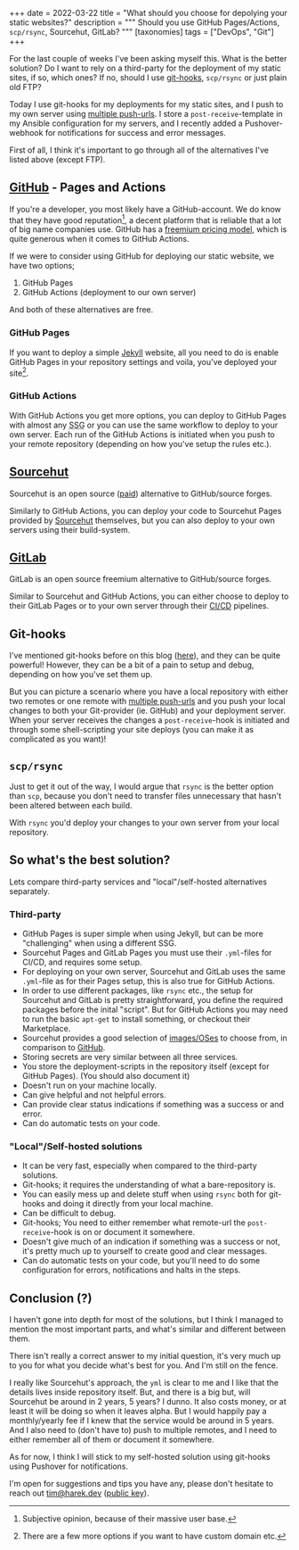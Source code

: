 +++
date = 2022-03-22
title = "What should you choose for depolying your static websites?"
description = """
Should you use GitHub Pages/Actions, `scp/rsync`, Sourcehut, GitLab?
"""
[taxonomies]
tags = ["DevOps", "Git"]
+++

For the last couple of weeks I've been asking myself this. What is the better
solution? Do I want to rely on a third-party for the deployment of my static
sites, if so, which ones? If no, should I use [git-hooks][git_hooks],
`scp/rsync` or just plain old FTP?

Today I use git-hooks for my deployments for my static sites, and I push to my
own server using [multiple push-urls][git_pushurls]. I store a
`post-receive`-template in my Ansible configuration for my servers, and I
recently added a Pushover-webhook for notifications for success and error
messages.

First of all, I think it's important to go through all of the alternatives I've
listed above (except FTP).

## [GitHub][github] - Pages and Actions

If you're a developer, you most likely have a GitHub-account. We do know that
they have good reputation[^1], a decent platform that is reliable that a lot of
big name companies use. GitHub has a
[freemium pricing model](https://github.com/pricing), which is quite generous
when it comes to GitHub Actions.

If we were to consider using GitHub for deploying our static website, we have
two options;

1. GitHub Pages
2. GitHub Actions (deployment to our own server)

And both of these alternatives are free.

### GitHub Pages

If you want to deploy a simple [Jekyll][jekyll] website, all you need to do is
enable GitHub Pages in your repository settings and voila, you've deployed your
site[^2].

### GitHub Actions

With GitHub Actions you get more options, you can deploy to GitHub Pages with
almost any <abbr title="Static-Site Generator">SSG</abbr> or you can use the
same workflow to deploy to your own server. Each run of the GitHub Actions is
initiated when you push to your remote repository (depending on how you've setup
the rules etc.).

## [Sourcehut][sourcehut]

Sourcehut is an open source ([paid][srht_pricing]) alternative to GitHub/source
forges.

Similarly to GitHub Actions, you can deploy your code to Sourcehut Pages
provided by [Sourcehut][sourcehut_ci] themselves, but you can also deploy to
your own servers using their build-system.

## [GitLab][gitlab]

GitLab is an open source freemium alternative to GitHub/source forges.

Similar to Sourcehut and GitHub Actions, you can either choose to deploy to
their GitLab Pages or to your own server through their [CI/CD][gitlab_ci]
pipelines.

## Git-hooks

I've mentioned git-hooks before on this blog ([here][git_hooks_post1]), and they
can be quite powerful! However, they can be a bit of a pain to setup and debug,
depending on how you've set them up.

But you can picture a scenario where you have a local repository with either two
remotes or one remote with [multiple push-urls][git_pushurls] and you push your
local changes to both your Git-provider (ie. GitHub) and your deployment server.
When your server receives the changes a `post-receive`-hook is initiated and
through some shell-scripting your site deploys (you can make it as complicated
as you want)!

## `scp/rsync`

Just to get it out of the way, I would argue that `rsync` is the better option
than `scp`, because you don't need to transfer files unnecessary that hasn't
been altered between each build.

With `rsync` you'd deploy your changes to your own server from your local
repository.

## So what's the best solution?

Lets compare third-party services and "local"/self-hosted alternatives
separately.

### Third-party

- GitHub Pages is super simple when using Jekyll, but can be more "challenging"
  when using a different SSG.
- Sourcehut Pages and GitLab Pages you must use their `.yml`-files for CI/CD,
  and requires some setup.
- For deploying on your own server, Sourcehut and GitLab uses the same
  `.yml`-file as for their Pages setup, this is also true for GitHub Actions.
- In order to use different packages, like `rsync` etc., the setup for Sourcehut
  and GitLab is pretty straightforward, you define the required packages before
  the inital "script". But for GitHub Actions you may need to run the basic
  `apt-get` to install something, or checkout their Marketplace.
- Sourcehut provides a good selection of [images/OSes][srht_os] to choose from,
  in comparison to [GitHub][github_os].
- Storing secrets are very similar between all three services.
- You store the deployment-scripts in the repository itself (except for GitHub
  Pages). (You should also document it)
- Doesn't run on your machine locally.
- Can give helpful and not helpful errors.
- Can provide clear status indications if something was a success or and error.
- Can do automatic tests on your code.

### "Local"/Self-hosted solutions

- It can be very fast, especially when compared to the third-party solutions.
- Git-hooks; it requires the understanding of what a bare-repository is.
- You can easily mess up and delete stuff when using `rsync` both for git-hooks
  and doing it directly from your local machine.
- Can be difficult to debug.
- Git-hooks; You need to either remember what remote-url the `post-receive`-hook
  is on or document it somewhere.
- Doesn't give much of an indication if something was a success or not, it's
  pretty much up to yourself to create good and clear messages.
- Can do automatic tests on your code, but you'll need to do some configuration
  for errors, notifications and halts in the steps.

## Conclusion (?)

I haven't gone into depth for most of the solutions, but I think I managed to
mention the most important parts, and what's similar and different between them.

There isn't really a correct answer to my initial question, it's very much up to
you for what you decide what's best for you. And I'm still on the fence.

I really like Sourcehut's approach, the `yml` is clear to me and I like that the
details lives inside repository itself. But, and there is a big but, will
Sourcehut be around in 2 years, 5 years? I dunno. It also costs money, or at
least it will be doing so when it leaves alpha. But I would happily pay a
monthly/yearly fee if I knew that the service would be around in 5 years. And I
also need to (don't have to) push to multiple remotes, and I need to either
remember all of them or document it somewhere.

As for now, I think I will stick to my self-hosted solution using git-hooks
using Pushover for notifications.

I'm open for suggestions and tips you have any, please don't hesitate to reach
out [tim@harek.dev](mailto:tim@harek.dev) ([public key](/key)).

[^1]: Subjective opinion, because of their massive user base.

[^2]: There are a few more options if you want to have custom domain etc.

[jekyll]: https://jekyllrb.com
[github]: https://github.com
[github_os]:
  https://docs.github.com/en/actions/using-workflows/workflow-syntax-for-github-actions#choosing-github-hosted-runners
[git_hooks]: https://git-scm.com/book/en/v2/Customizing-Git-Git-Hooks
[git_hooks_post1]: /blog/deploy-with-git/
[git_pushurls]: /blog/git-tips-and-tricks/#pushing-to-multiple-remotes
[sourcehut]: https://sourcehut.org
[sourcehut_ci]: https://man.sr.ht/builds.sr.ht/
[srht_os]: https://man.sr.ht/builds.sr.ht/compatibility.md
[srht_pricing]: https://sourcehut.org/pricing/
[gitlab]: https://gitlab.com
[gitlab_ci]: https://docs.gitlab.com/ee/ci/
